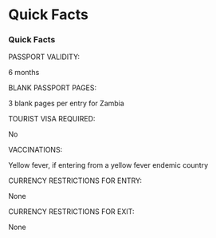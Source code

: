 # Quick Facts

### Quick Facts

PASSPORT VALIDITY:

6 months

BLANK PASSPORT PAGES:

3 blank pages per entry for Zambia

TOURIST VISA REQUIRED:

No

VACCINATIONS:

Yellow fever, if entering from a yellow fever endemic country

CURRENCY RESTRICTIONS FOR ENTRY:

None

CURRENCY RESTRICTIONS FOR EXIT:

None